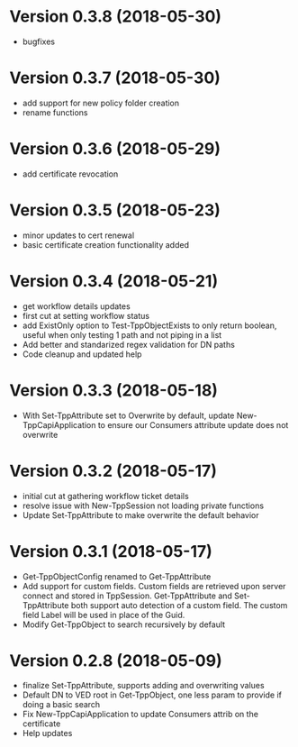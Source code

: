 # Version 0.3.8 (2018-05-30)
- bugfixes



# Version 0.3.7 (2018-05-30)
- add support for new policy folder creation
- rename functions



# Version 0.3.6 (2018-05-29)
- add certificate revocation



# Version 0.3.5 (2018-05-23)
- minor updates to cert renewal
- basic certificate creation functionality added



# Version 0.3.4 (2018-05-21)
- get workflow details updates
- first cut at setting workflow status
- add ExistOnly option to Test-TppObjectExists to only return boolean, useful when only testing 1 path and not piping in a list
- Add better and standarized regex validation for DN paths
- Code cleanup and updated help



# Version 0.3.3 (2018-05-18)
- With Set-TppAttribute set to Overwrite by default, update New-TppCapiApplication to ensure our Consumers attribute update does not overwrite

# Version 0.3.2 (2018-05-17)
- initial cut at gathering workflow ticket details 
- resolve issue with New-TppSession not loading private functions 
- Update Set-TppAttribute to make overwrite the default behavior

# Version 0.3.1 (2018-05-17)
- Get-TppObjectConfig renamed to Get-TppAttribute 
- Add support for custom fields. Custom fields are retrieved upon server connect and stored in TppSession. 
Get-TppAttribute and Set-TppAttribute both support auto detection of a custom field. The custom field Label will be used in place of the Guid. 
- Modify Get-TppObject to search recursively by default 

# Version 0.2.8 (2018-05-09)
- finalize Set-TppAttribute, supports adding and overwriting values 
- Default DN to VED root in Get-TppObject, one less param to provide if doing a basic search 
- Fix New-TppCapiApplication to update Consumers attrib on the certificate 
- Help updates
